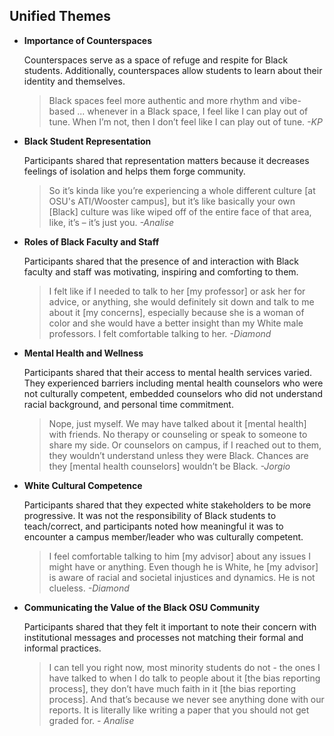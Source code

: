 ## Unified Themes

<ul>
    <li><strong>Importance of Counterspaces</strong>

Counterspaces serve as a space of refuge and respite for Black students. Additionally, counterspaces allow students to learn about their identity and themselves.

<blockquote>Black spaces feel more authentic and more rhythm and vibe-based ... whenever in a Black space, I feel like I can play out of tune. When I’m not, then I don’t feel like I can play out of tune.
    <cite>-KP</cite>
</blockquote>
</li>

<li><strong>Black Student Representation</strong>

Participants shared that representation matters because it decreases feelings of isolation and helps them forge community.

<blockquote>So it’s kinda like you’re experiencing a whole different culture [at OSU's ATI/Wooster campus], but it’s like basically your own [Black] culture was like wiped off of the entire face of that area, like, it’s – it’s just you.
    <cite>-Analise</cite>
</blockquote>
</li>

<li><strong>Roles of Black Faculty and Staff</strong>

Participants shared that the presence of and interaction with Black faculty and staff was motivating, inspiring and comforting to them.

<blockquote>I felt like if I needed to talk to her [my professor] or ask her for advice, or anything, she would definitely sit down and talk to me about it [my concerns], especially because she is a woman of color and she would have a better insight than my White male professors. I felt comfortable talking to her.
    <cite>-Diamond</cite>
</blockquote>
</li>

<li><strong>Mental Health and Wellness</strong>

Participants shared that their access to mental health services varied. They experienced barriers including mental health counselors who were not culturally competent, embedded counselors who did not understand racial background, and personal time commitment.

<blockquote>Nope, just myself. We may have talked about it [mental health] with friends. No therapy or counseling or speak to someone to share my side. Or counselors on campus, if I reached out to them, they wouldn’t understand unless they were Black. Chances are they [mental health counselors] wouldn’t be Black.
    <cite>-Jorgio</cite>
</blockquote>
</li>

<li><strong>White Cultural Competence</strong>

Participants shared that they expected white stakeholders to be more progressive. It was not the responsibility of Black students to teach/correct, and participants noted how meaningful it was to encounter a campus member/leader who was culturally competent.

<blockquote>I feel comfortable talking to him [my advisor] about any issues I might have or anything. Even though he is White, he [my advisor] is aware of racial and societal injustices and dynamics. He is not clueless.
 <cite>-Diamond</cite>
</blockquote>
</li>

<li><strong>Communicating the Value of the Black OSU Community</strong>

Participants shared that they felt it important to note their concern with institutional messages and processes not matching their formal and informal practices.

<blockquote>I can tell you right now, most minority students do not - the ones I have talked to when I do talk to people about it [the bias reporting process], they don’t have much faith in it [the bias reporting process]. And that’s because we never see anything done with our reports. It is literally like writing a paper that you should not get graded for.
 <cite>- Analise</cite>
</blockquote>
</li>
</ul>
